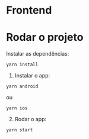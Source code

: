# Frontend

# Rodar o projeto

Instalar as dependências:

```
yarn install
```

1. Instalar o app:

```
yarn android
```

ou

```
yarn ios
```

2. Rodar o app:

```
yarn start
```
